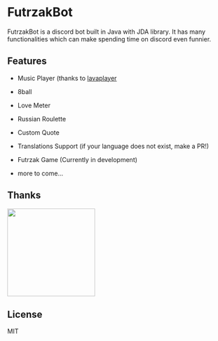 # FutrzakBot

FutrzakBot is a discord bot built in Java with JDA library.
It has many functionalities which can make spending time on discord even funnier.

## Features

* Music Player (thanks to [lavaplayer](https://github.com/Walkyst/lavaplayer-fork)
* 8ball
* Love Meter
* Russian Roulette
* Custom Quote
* Translations Support (if your language does not exist, make a PR!)

* Futrzak Game (Currently in development)
* more to come...

## Thanks

<img width="200" src="https://resources.jetbrains.com/storage/products/company/brand/logos/jb_beam.png">

## License

MIT